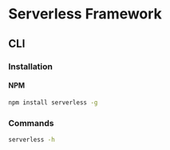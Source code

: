 # Serverless Framework

<!--
https://github.com/serverless-nextjs/serverless-next.js

https://app.pluralsight.com/paths/skills/building-serverless-applications-on-aws

https://linkedin.com/learning/search?entityType=COURSE&keywords=serverless

https://app.pluralsight.com/library/courses/serverless-big-picture/table-of-contents
https://app.pluralsight.com/library/courses/aws-nodejs-serverless-framework-using/table-of-contents
https://app.pluralsight.com/library/courses/serverless-architecture-executive-briefing/table-of-contents
https://app.pluralsight.com/library/courses/aws-developer-introduction-aws-lambda/table-of-contents
https://app.pluralsight.com/library/courses/failover-conference-session-05/table-of-contents
https://app.pluralsight.com/library/courses/failover-conference-session-10/table-of-contents
https://app.pluralsight.com/library/courses/aws-developer-serverless-architecture-monitoring/table-of-contents
https://app.pluralsight.com/library/courses/supporting-production-serverless-applications-aws/table-of-contents

https://www.youtube.com/watch?v=Fx3ZGy-mbV4
https://www.marksei.com/serverless/
-->

## CLI

### Installation

#### NPM

```sh
npm install serverless -g
```

### Commands

```sh
serverless -h
```

<!--
SLS_DEBUG=* sls deploy --verbose --config ./serverless.alpha.yml
-->
